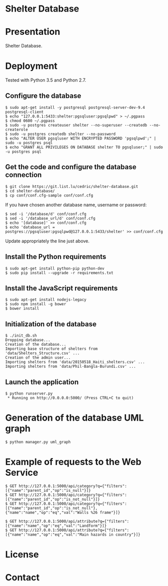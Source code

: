 Shelter Database
================

# Presentation

Shelter Database.


# Deployment

Tested with Python 3.5 and Python 2.7.


## Configure the database

    $ sudo apt-get install -y postgresql postgresql-server-dev-9.4 postgresql-client
    $ echo "127.0.0.1:5433:shelter:pgsqluser:pgsqlpwd" > ~/.pgpass
    $ chmod 0600 ~/.pgpass
    $ sudo -u postgres createuser shelter --no-superuser --createdb --no-createrole
    $ sudo -u postgres createdb shelter --no-password
    $ echo "ALTER USER pgsqluser WITH ENCRYPTED PASSWORD 'pgsqlpwd';" | sudo -u postgres psql
    $ echo "GRANT ALL PRIVILEGES ON DATABASE shelter TO pgsqluser;" | sudo -u postgres psql

## Get the code and configure the database connection

    $ git clone https://git.list.lu/cedric/shelter-database.git
    $ cd shelter-database/
    $ cp conf/conf.cfg-sample conf/conf.cfg

If you have chosen another database name, username or password:

    $ sed -i '/database/d' conf/conf.cfg
    $ sed -i '/database_url/d' conf/conf.cfg
    $ echo '[database]' >> conf/conf.cfg
    $ echo 'database_url = postgres://pgsqluser:pgsqlpwd@127.0.0.1:5433/shelter' >> conf/conf.cfg

Update appropriately the line just above.

## Install the Python requirements

    $ sudo apt-get install python-pip python-dev
    $ sudo pip install --upgrade -r requirements.txt

## Install the JavaScript requirements

    $ sudo apt-get install nodejs-legacy
    $ sudo npm install -g bower
    $ bower install

## Initialization of the database

    $ ./init_db.sh
    Dropping database...
    Creation of the database...
    Importing base structure of shelters from 'data/Shelters_Structure.csv' ...
    Creation of the admin user...
    Importing shelters from 'data/20150518_Haiti_shelters.csv' ...
    Importing shelters from 'data/Phil-Bangla-Burundi.csv' ...

## Launch the application

    $ python runserver.py
     * Running on http://0.0.0.0:5000/ (Press CTRL+C to quit)

# Generation of the database UML graph

    $ python manager.py uml_graph

# Example of requests to the Web Service

    $ GET http://127.0.0.1:5000/api/category?q={"filters":[{"name":"parent_id","op":"is_null"}]}
    $ GET http://127.0.0.1:5000/api/category?q={"filters":[{"name":"parent_id","op":"is_not_null"}]}
    $ GET http://127.0.0.1:5000/api/category?q={"filters":[{"name":"parent_id","op":"is_not_null"},{"name":"name","op":"eq","val":"Walls %26 frame"}]}

    $ GET http://127.0.0.1:5000/api/attribute?q={"filters":[{"name":"name","op":"eq","val":"Landform"}]}
    $ GET http://127.0.0.1:5000/api/attribute?q={"filters":[{"name":"name","op":"eq","val":"Main hazards in country"}]}




# License


# Contact

